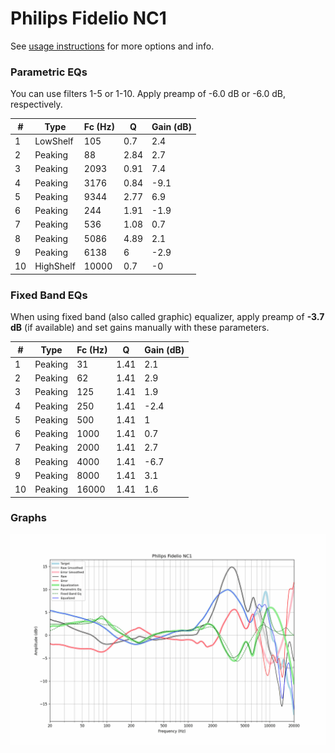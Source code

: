 # Philips Fidelio NC1
See [usage instructions](https://github.com/jaakkopasanen/AutoEq#usage) for more options and info.

### Parametric EQs
You can use filters 1-5 or 1-10. Apply preamp of -6.0 dB or -6.0 dB, respectively.

|   # | Type      |   Fc (Hz) |    Q |   Gain (dB) |
|-----|-----------|-----------|------|-------------|
|   1 | LowShelf  |       105 | 0.7  |         2.4 |
|   2 | Peaking   |        88 | 2.84 |         2.7 |
|   3 | Peaking   |      2093 | 0.91 |         7.4 |
|   4 | Peaking   |      3176 | 0.84 |        -9.1 |
|   5 | Peaking   |      9344 | 2.77 |         6.9 |
|   6 | Peaking   |       244 | 1.91 |        -1.9 |
|   7 | Peaking   |       536 | 1.08 |         0.7 |
|   8 | Peaking   |      5086 | 4.89 |         2.1 |
|   9 | Peaking   |      6138 | 6    |        -2.9 |
|  10 | HighShelf |     10000 | 0.7  |        -0   |

### Fixed Band EQs
When using fixed band (also called graphic) equalizer, apply preamp of **-3.7 dB** (if available) and set gains manually with these parameters.

|   # | Type    |   Fc (Hz) |    Q |   Gain (dB) |
|-----|---------|-----------|------|-------------|
|   1 | Peaking |        31 | 1.41 |         2.1 |
|   2 | Peaking |        62 | 1.41 |         2.9 |
|   3 | Peaking |       125 | 1.41 |         1.9 |
|   4 | Peaking |       250 | 1.41 |        -2.4 |
|   5 | Peaking |       500 | 1.41 |         1   |
|   6 | Peaking |      1000 | 1.41 |         0.7 |
|   7 | Peaking |      2000 | 1.41 |         2.7 |
|   8 | Peaking |      4000 | 1.41 |        -6.7 |
|   9 | Peaking |      8000 | 1.41 |         3.1 |
|  10 | Peaking |     16000 | 1.41 |         1.6 |

### Graphs
![](./Philips%20Fidelio%20NC1.png)
